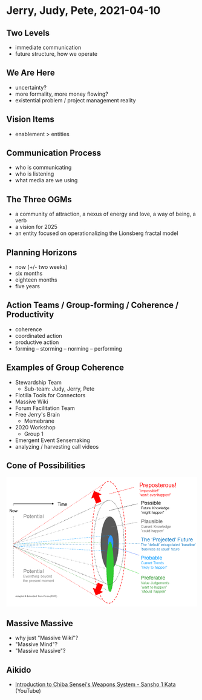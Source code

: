 # Jerry, Judy, Pete, 2021-04-10

## Two Levels

- immediate communication
- future structure, how we operate

## We Are Here

- uncertainty?
- more formality, more money flowing?
- existential problem / project management reality

## Vision Items

- enablement > entities

## Communication Process

- who is communicating
- who is listening
- what media are we using

## The Three OGMs

- a community of attraction, a nexus of energy and love, a way of being, a verb
- a vision for 2025
- an entity focused on operationalizing the Lionsberg fractal model

## Planning Horizons

- now (+/- two weeks)
- six months
- eighteen months
- five years

## Action Teams / Group-forming / Coherence / Productivity

- coherence
- coordinated action
- productive action
- forming – storming – norming – performing

## Examples of Group Coherence

- Stewardship Team
    - Sub-team: Judy, Jerry, Pete
- Flotilla Tools for Connectors
- Massive Wiki
- Forum Facilitation Team
- Free Jerry's Brain
    - Memebrane
- 2020 Workshop
    - Group 1
- Emergent Event Sensemaking
- analyzing / harvesting call videos

## Cone of Possibilities

![Cone of Possibilities](_attachments/Cone%20of%20Possibilities%20-%20Voroscope.png)

## Massive Massive

- why just "Massive Wiki"?
- "Massive Mind"?
- "Massive Massive"?

## Aikido

- [Introduction to Chiba Sensei's Weapons System \- Sansho 1 Kata](https://www.youtube.com/watch?v=8Sh62-ZuK_0) (YouTube)

